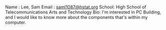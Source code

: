 Name : Lee, Sam
Email : saml1087@hstat.org
School: High School of Telecommunications Arts and Technology
Bio: I'm interested in PC Building, and I would like to know more about the components that's within my computer.
